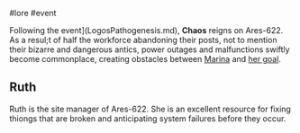 #lore #event

Following the event](LogosPathogenesis.md), **Chaos** reigns on Ares-622. As a resul;t of half the workforce abandoning their posts, not to mention their bizarre and dangerous antics, power outages and malfunctions swiftly become commonplace, creating obstacles between [Marina](Marina.md) and [her goal](Endings.md).

## Ruth
Ruth is the site manager of Ares-622. She is an excellent resource for fixing thiongs that are broken and anticipating system failures before they occur.
